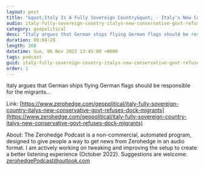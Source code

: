 ```yaml
---
layout: post
title: "&quot;Italy Is A Fully Sovereign Country&quot; - Italy's New Conservative Govt Refuses To Dock Migrants From German NGO Ships"
audio: italy-fully-sovereign-country-italys-new-conservative-govt-refuses-dock-migrants-0
category: geopolitical
desc: "Italy argues that German ships flying German flags should be responsible for the migrants..."
duration: 00:04:28
length: 268
datetime: Sun, 06 Nov 2022 13:45:00 +0000
tags: podcast
guid: italy-fully-sovereign-country-italys-new-conservative-govt-refuses-dock-migrants-0
order: 1
---
```

Italy argues that German ships flying German flags should be responsible for the migrants...

Link: [https://www.zerohedge.com/geopolitical/italy-fully-sovereign-country-italys-new-conservative-govt-refuses-dock-migrants](https://www.zerohedge.com/geopolitical/italy-fully-sovereign-country-italys-new-conservative-govt-refuses-dock-migrants)

About: The Zerohedge Podcast is a non-commercial, automated program, designed to give people a way to get news from Zerohedge in an audio format.  I am actively working on tweaking and improving the setup to create a better listening experience (October 2022).  Suggestions are welcome: [zerohedgePodcast@outlook.com](mailto:zerohedgePodcast@outlook.com)